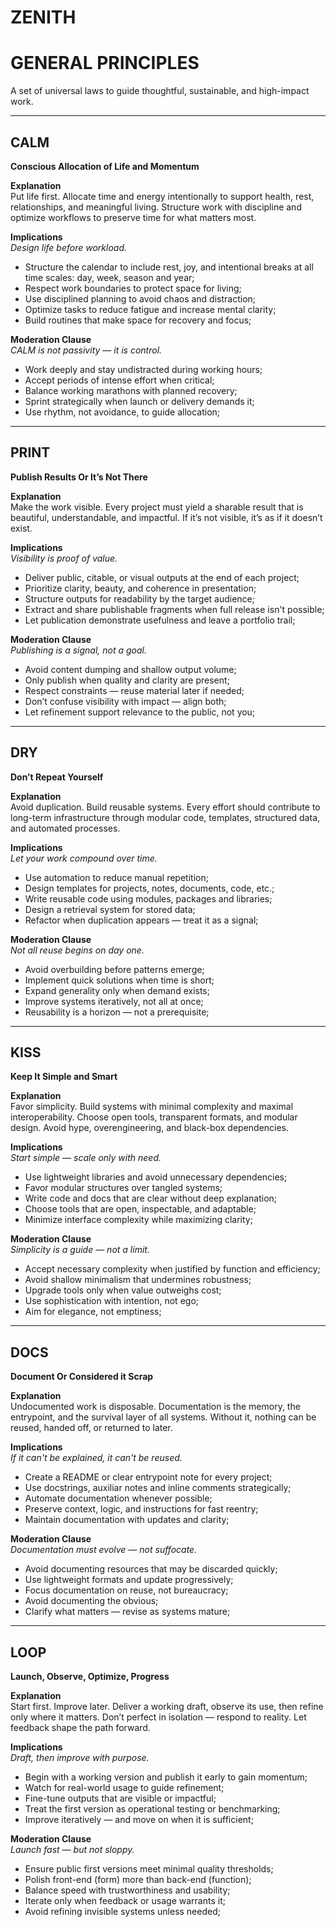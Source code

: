 # ZENITH

# GENERAL PRINCIPLES

A set of universal laws to guide thoughtful, sustainable, and high-impact work.

---

## CALM  
**Conscious Allocation of Life and Momentum**

**Explanation**  
Put life first. Allocate time and energy intentionally to support health, rest, relationships, and meaningful living. Structure work with discipline and optimize workflows to preserve time for what matters most.

**Implications**  
_Design life before workload._  
- Structure the calendar to include rest, joy, and intentional breaks at all time scales: day, week, season and year;  
- Respect work boundaries to protect space for living;  
- Use disciplined planning to avoid chaos and distraction;  
- Optimize tasks to reduce fatigue and increase mental clarity;  
- Build routines that make space for recovery and focus;

**Moderation Clause**  
_CALM is not passivity — it is control._  
- Work deeply and stay undistracted during working hours;  
- Accept periods of intense effort when critical;  
- Balance working marathons with planned recovery;  
- Sprint strategically when launch or delivery demands it;  
- Use rhythm, not avoidance, to guide allocation;

---

## PRINT  
**Publish Results Or It’s Not There**

**Explanation**  
Make the work visible. Every project must yield a sharable result that is beautiful, understandable, and impactful. If it’s not visible, it’s as if it doesn’t exist.

**Implications**  
_Visibility is proof of value._  
- Deliver public, citable, or visual outputs at the end of each project;  
- Prioritize clarity, beauty, and coherence in presentation;  
- Structure outputs for readability by the target audience;  
- Extract and share publishable fragments when full release isn't possible;  
- Let publication demonstrate usefulness and leave a portfolio trail;

**Moderation Clause**  
_Publishing is a signal, not a goal._  
- Avoid content dumping and shallow output volume;  
- Only publish when quality and clarity are present;  
- Respect constraints — reuse material later if needed;  
- Don’t confuse visibility with impact — align both;  
- Let refinement support relevance to the public, not you;

---

## DRY  
**Don’t Repeat Yourself**

**Explanation**  
Avoid duplication. Build reusable systems. Every effort should contribute to long-term infrastructure through modular code, templates, structured data, and automated processes.

**Implications**  
_Let your work compound over time._  
- Use automation to reduce manual repetition;
- Design templates for projects, notes, documents, code, etc.; 
- Write reusable code using modules, packages and libraries;  
- Design a retrieval system for stored data;  
- Refactor when duplication appears — treat it as a signal;

**Moderation Clause**  
_Not all reuse begins on day one._  
- Avoid overbuilding before patterns emerge;  
- Implement quick solutions when time is short;  
- Expand generality only when demand exists;  
- Improve systems iteratively, not all at once;  
- Reusability is a horizon — not a prerequisite;

---

## KISS  
**Keep It Simple and Smart**

**Explanation**  
Favor simplicity. Build systems with minimal complexity and maximal interoperability. Choose open tools, transparent formats, and modular design. Avoid hype, overengineering, and black-box dependencies.

**Implications**  
_Start simple — scale only with need._  
- Use lightweight libraries and avoid unnecessary dependencies;  
- Favor modular structures over tangled systems;  
- Write code and docs that are clear without deep explanation;  
- Choose tools that are open, inspectable, and adaptable;  
- Minimize interface complexity while maximizing clarity;

**Moderation Clause**  
_Simplicity is a guide — not a limit._  
- Accept necessary complexity when justified by function and efficiency;  
- Avoid shallow minimalism that undermines robustness;  
- Upgrade tools only when value outweighs cost;  
- Use sophistication with intention, not ego;  
- Aim for elegance, not emptiness;

---

## DOCS  
**Document Or Considered it Scrap**

**Explanation**  
Undocumented work is disposable. Documentation is the memory, the entrypoint, and the survival layer of all systems. Without it, nothing can be reused, handed off, or returned to later.

**Implications**  
_If it can't be explained, it can't be reused._  
- Create a README or clear entrypoint note for every project;  
- Use docstrings, auxiliar notes and inline comments strategically;  
- Automate documentation whenever possible;  
- Preserve context, logic, and instructions for fast reentry;  
- Maintain documentation with updates and clarity;

**Moderation Clause**  
_Documentation must evolve — not suffocate._  
- Avoid documenting resources that may be discarded quickly;  
- Use lightweight formats and update progressively;  
- Focus documentation on reuse, not bureaucracy;  
- Avoid documenting the obvious;  
- Clarify what matters — revise as systems mature;

---

## LOOP  
**Launch, Observe, Optimize, Progress**

**Explanation**  
Start first. Improve later. Deliver a working draft, observe its use, then refine only where it matters. Don’t perfect in isolation — respond to reality. Let feedback shape the path forward.

**Implications**  
_Draft, then improve with purpose._  
- Begin with a working version and publish it early to gain momentum;  
- Watch for real-world usage to guide refinement;  
- Fine-tune outputs that are visible or impactful;  
- Treat the first version as operational testing or benchmarking;  
- Improve iteratively — and move on when it is sufficient;

**Moderation Clause**  
_Launch fast — but not sloppy._  
- Ensure public first versions meet minimal quality thresholds;  
- Polish front-end (form) more than back-end (function);  
- Balance speed with trustworthiness and usability;  
- Iterate only when feedback or usage warrants it;  
- Avoid refining invisible systems unless needed;

